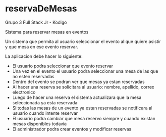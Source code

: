 # reservaDeMesas
Grupo 3 Full Stack Jr - Kodigo

Sistema para reservar mesas en eventos

Un sistema que permita al usuario seleccionar el evento al que quiere asistir y que mesa en ese evento reservar.

La aplicacion debe hacer lo siguiente:

- El usuario podra seleccionar que evento reservar
- Una vez en el evento el usuario podra seleccionar una mesa de las que no esten reservadas
- Dentro del evento se podran ver que mesas ya estan reservadas
- Al hacer una reserva se solicitara al usuario: nombre, apellido, correo electronico
- Luego de hacer una reserva el sistema actualizara que la mesa seleccionada ya esta reservada
- Si todas las mesas de un evento ya estan reservadas se notificara al usuario cuando intente reservar
- El usuario podra cambiar que mesa reservo siempre y cuando existan mesas disponibles todavia
- El administrador podra crear eventos y modificar reservas
